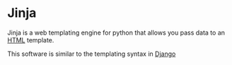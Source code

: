 # Jinja 
Jinja is a web templating engine for python that allows you pass data to an [HTML](/wiki/HTML) template. 

This software is similar to the templating syntax in [Django](/wiki/Django)
            
            
            
            
            
            